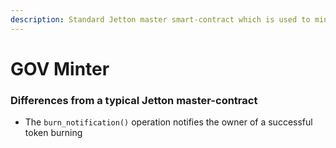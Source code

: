 ```yaml
---
description: Standard Jetton master smart-contract which is used to mint new jettons, account for circulating supply and provide common information.
---
```


# GOV Minter

### Differences from a typical Jetton master-contract

- The `burn_notification()` operation notifies the owner of a successful token burning